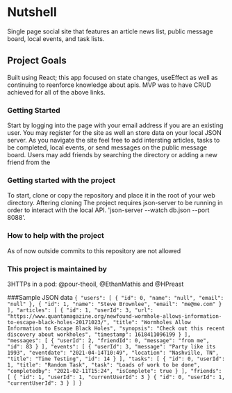# Nutshell

Single page social site that features an article news list, public message board, local events, and task lists. 

## Project Goals

Built using React; this app focused on state changes, useEffect as well as continuing to reenforce knowledge about apis. MVP was to have CRUD achieved for all of the above links.

### Getting Started

Start by logging into the page with your email address if you are an existing user. You may register for the site as well an store data on your local JSON server. As you navigate the site feel free to add intersting articles, tasks to be completed, local events, or send messages on the public message board. Users may add friends by searching the directory or adding a new friend from the 

### Getting started with the project

To start, clone or copy the repository and place it in the root of your web directory. Aftering cloning The project requires json-server to be running in order to interact with the local API. 'json-server --watch db.json --port 8088'.


### How to help with the project

As of now outside commits to this repository are not allowed

### This project is maintained by

3HTTPs in a pod: @pour-theoil, @EthanMathis and @HPreast 

###Sample JSON data
`{
  "users": [
    {
      "id": 0,
      "name": "null",
      "email": "null"
    },
    {
      "id": 1,
      "name": "Steve Brownlee",
      "email": "me@me.com"
    }
  ],
  "articles": [
    {
      "id": 1,
      "userId": 3,
      "url": "https://www.quantamagazine.org/newfound-wormhole-allows-information-to-escape-black-holes-20171023/",
      "title": "Wormholes Allow Information to Escape Black Holes",
      "synopsis": "Check out this recent discovery about workholes",
      "timestamp": 1618411096199
    }
  ],
  "messages": [
    {
      "userId": 2,
      "friendId": 0,
      "message": "from me",
      "id": 83
    }
  ],
  "events": [
    {
      "userId": 3,
      "message": "Party like its 1993",
      "eventdate": "2021-04-14T10:49",
      "location": "Nashville, TN",
      "title": "Time Testing",
      "id": 14
    }
  ],
  "tasks": [
    {
      "id": 0,
      "userId": 1,
      "title": "Random Task",
      "task": "Loads of work to be done",
      "completedby": "2021-02-11T15:24",
      "isComplete": true
    }
  ],
  "friends": [
    {
      "id": 1,
      "userId": 1,
      "currentUserId": 3
    }
    {
      "id": 0,
      "userId": 1,
      "currentUserId": 3
    }
  ]
}
`
